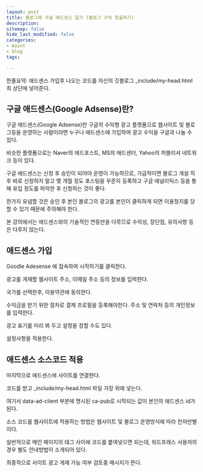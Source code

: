 ```yaml
---
layout: post
title: 블로그에 구글 애드센스 달기 (블로그 수익 창출하기)
description: 
sitemap: false
hide_last_modified: false
categories:
- maint
- blog
tags: 

---
```

한줄요약: 애드센스 가입후 나오는 코드를 자신의 깃블로그 _include/my-head.html 최 상단에 넣어준다.

## 구글 애드센스(Google Adsense)란?

구글 애드센스(Google Adsense)란 구글의 수익형 광고 플랫폼으로 웹사이트 및 블로그등을 운영하는 사람이라면 누구나 애드센스에 가입하여 광고 수익을 구글과 나눌 수 있다.

비슷한 플랫폼으로는 Naver의 애드포스트, MS의 애드센터, Yahoo의 퍼블리셔 네트워크 등이 있다.

구글 애드센스는 신청 후 승인이 되어야 운영이 가능하므로, 가급적이면 블로그 개설 직후 바로 신청하지 말고 몇 개월 정도 포스팅을 꾸준히 등록하고 구글 애널리틱스 등을 통해 유입 정도를 파악한 후 신청하는 것이 좋다.

한가지 유념할 것은 승인 후 본인 블로그의 광고를 본인이 클릭하게 되면 이용정지를 당할 수 있기 때문에 주의해야 한다.

본 강의에서는 애드센스와의 기술적인 연동만을 다루므로 수익성, 장단점, 유의사항 등은 다루지 않는다.

## 애드센스 가입

Goodle Adesense 에 접속하여 시작하기를 클릭한다.

광고를 게재할 웹사이트 주소, 이메일 주소 등의 정보를 입력한다.

국가를 선택한후, 이용약관에 동의한다.

수익금을 받기 위한 절차로 결제 프로필을 등록해야한다. 주소 및 연락처 등의 개인정보를 입력한다.

광고 표기를 미리 봐 두고 설정을 정할 수도 있다.

설정사항을 적용한다.

## 애드센스 소스코드 적용

마지막으로 에드센스에 사이트를 연결한다.

코드를 받고 _include/my-head.html 파일 가장 위에 넣는다.

여기서 data-ad-client 부분에 명시된 ca-pub로 시작되는 값이 본인의 애드센스 id가 된다.

소스 코드를 웹사이트에 적용하는 방법은 웹사이트 및 블로그 운영방식에 따라 천차만별이다.

일반적으로 메인 페이지의 <head>태그 사이에 코드를 붙여넣으면 되는데, 워드프레스 사용자의 경우 별도 안내방법이 소개되어 있다.

최종적으로 사이트 광고 게재 가능 여부 검토중 메시지가 뜬다.